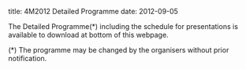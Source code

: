 title: 4M2012 Detailed Programme
date: 2012-09-05 

The Detailed Programme(*) including the schedule for presentations is available to download at bottom of this webpage.




(*) The programme may be changed by the organisers without prior notification. 